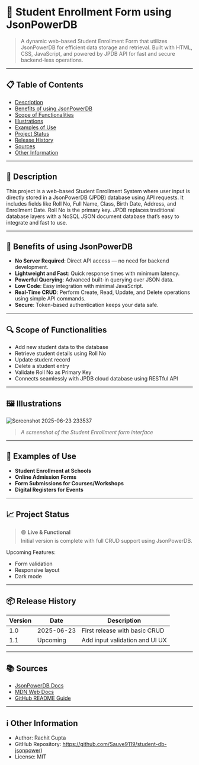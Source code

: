 # 🏫 Student Enrollment Form using JsonPowerDB

> A dynamic web-based Student Enrollment Form that utilizes JsonPowerDB for efficient data storage and retrieval. Built with HTML, CSS, JavaScript, and powered by JPDB API for fast and secure backend-less operations.

---

## 📋 Table of Contents

- [Description](#description)
- [Benefits of using JsonPowerDB](#benefits-of-using-jsonpowerdb)
- [Scope of Functionalities](#scope-of-functionalities)
- [Illustrations](#illustrations)
- [Examples of Use](#examples-of-use)
- [Project Status](#project-status)
- [Release History](#release-history)
- [Sources](#sources)
- [Other Information](#other-information)

---

## 📖 Description

This project is a web-based Student Enrollment System where user input is directly stored in a JsonPowerDB (JPDB) database using API requests. It includes fields like Roll No, Full Name, Class, Birth Date, Address, and Enrollment Date. Roll No is the primary key. JPDB replaces traditional database layers with a NoSQL JSON document database that’s easy to integrate and fast to use.

---

## 🚀 Benefits of using JsonPowerDB

- **No Server Required**: Direct API access — no need for backend development.
- **Lightweight and Fast**: Quick response times with minimum latency.
- **Powerful Querying**: Advanced built-in querying over JSON data.
- **Low Code**: Easy integration with minimal JavaScript.
- **Real-Time CRUD**: Perform Create, Read, Update, and Delete operations using simple API commands.
- **Secure**: Token-based authentication keeps your data safe.

---

## 🔍 Scope of Functionalities

- Add new student data to the database
- Retrieve student details using Roll No
- Update student record
- Delete a student entry
- Validate Roll No as Primary Key
- Connects seamlessly with JPDB cloud database using RESTful API

---

## 🖼️ Illustrations

![Screenshot 2025-06-23 233537](https://github.com/user-attachments/assets/d85c281f-74ca-44e6-9f34-e85d8466b595)


> *A screenshot of the Student Enrollment form interface*

---

## 🧪 Examples of Use

- **Student Enrollment at Schools**
- **Online Admission Forms**
- **Form Submissions for Courses/Workshops**
- **Digital Registers for Events**

---

## 📈 Project Status

> 🟢 **Live & Functional**  
Initial version is complete with full CRUD support using JsonPowerDB.

Upcoming Features:
- Form validation
- Responsive layout
- Dark mode

---

## 📦 Release History

| Version | Date       | Description                      |
|---------|------------|----------------------------------|
| 1.0     | 2025-06-23 | First release with basic CRUD    |
| 1.1     | Upcoming   | Add input validation and UI UX   |

---

## 📚 Sources

- [JsonPowerDB Docs](https://login2explore.com/jpdb/docs.html)
- [MDN Web Docs](https://developer.mozilla.org/)
- [GitHub README Guide](https://guides.github.com/features/mastering-markdown/)

---

## ℹ️ Other Information

- Author: Rachit Gupta
- GitHub Repository: https://github.com/Sauve9119/student-db-jsonpower)
- License: MIT
